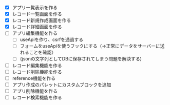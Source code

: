 - [x] アプリ一覧表示を作る
- [x] レコード一覧画面を作る
- [x] レコード新規作成画面を作る
- [x] レコード詳細画面を作る
- [ ] アプリ編集機能を作る
    - [ ] useApiを作り、csrfを通過する
    - [ ] フォームをuseApiを使うフックにする（→正常にデータをサーバーに送れることを確認）
    - [ ] (jsonの文字列としてDBに保存されてしまう問題を解決する)
- [ ] レコード編集機能を作る
- [ ] レコード削除機能を作る
- [ ] reference機能を作る
- [ ] アプリ作成のパレットにカスタムブロックを追加
- [ ] アプリ削除機能を作る
- [ ] レコード検索機能を作る
